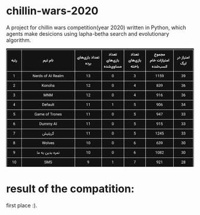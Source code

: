 # chillin-wars-2020
A project for chillin wars competition(year 2020) written in Python, which agents make desicions using lapha-betha search and evolutionary algorithm.

![Game UI](\Image\image.png)
# result of the compatition:
first place :).
